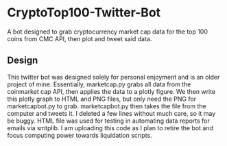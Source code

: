 # CryptoTop100-Twitter-Bot
A bot designed to grab cryptocurrency market cap data for the top 100 coins from CMC API, then plot and tweet said data.

## Design
This twitter bot was designed solely for personal enjoyment and is an older project of mine. Essentially, marketcap.py grabs all data from the coinmarket cap API, then applies the data to a plotly figure. We then write this plotly graph to HTML and PNG files, but only need the PNG for marketcapbot.py to grab. marketcapbot.py then takes the file from the computer and tweets it. I deleted a few lines without much care, so it may be buggy. HTML file was used for testing in automating data reports for emails via smtplib. I am uploading this code as I plan to retire the bot and focus computing power towards liquidation scripts.

